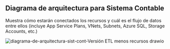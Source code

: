 ## Diagrama de arquitectura para Sistema Contable
Muestra cómo estarán conectados los recursos y cuál es el flujo de datos entre ellos (incluye App 
Service Plans, VNets, Subnets, Azure SQL, Storage Accounts, etc.)

![diagrama-de-arquitectura-sist-cont-Versión ETL menos recursos drawio](https://github.com/user-attachments/assets/740c4b88-edba-4bef-adb2-a16a52f229e6)
